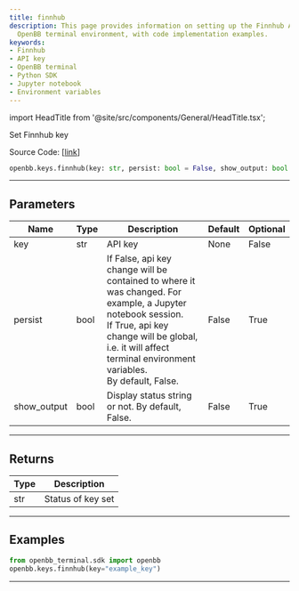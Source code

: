 ```yaml
---
title: finnhub
description: This page provides information on setting up the Finnhub API key in the
  OpenBB terminal environment, with code implementation examples.
keywords:
- Finnhub
- API key
- OpenBB terminal
- Python SDK
- Jupyter notebook
- Environment variables
---
```


import HeadTitle from '@site/src/components/General/HeadTitle.tsx';

<HeadTitle title="keys.finnhub - Reference | OpenBB SDK Docs" />

Set Finnhub key

Source Code: [[link](https://github.com/OpenBB-finance/OpenBBTerminal/tree/main/openbb_terminal/keys_model.py#L896)]

```python wordwrap
openbb.keys.finnhub(key: str, persist: bool = False, show_output: bool = False)
```

---

## Parameters

| Name | Type | Description | Default | Optional |
| ---- | ---- | ----------- | ------- | -------- |
| key | str | API key | None | False |
| persist | bool | If False, api key change will be contained to where it was changed. For example, a Jupyter notebook session.<br/>If True, api key change will be global, i.e. it will affect terminal environment variables.<br/>By default, False. | False | True |
| show_output | bool | Display status string or not. By default, False. | False | True |


---

## Returns

| Type | Description |
| ---- | ----------- |
| str | Status of key set |
---

## Examples

```python
from openbb_terminal.sdk import openbb
openbb.keys.finnhub(key="example_key")
```

---

